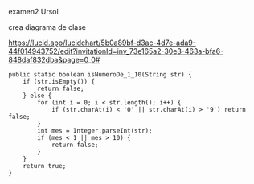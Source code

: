 examen2 Ursol

crea diagrama de clase

https://lucid.app/lucidchart/5b0a89bf-d3ac-4d7e-ada9-44f014943752/edit?invitationId=inv_73e165a2-30e3-463a-bfa6-848daf832dba&page=0_0#


    public static boolean isNumeroDe_1_10(String str) {
        if (str.isEmpty()) {
            return false;
        } else {
            for (int i = 0; i < str.length(); i++) {
                if (str.charAt(i) < '0' || str.charAt(i) > '9') return false;
            }
            int mes = Integer.parseInt(str);
            if (mes < 1 || mes > 10) {
                return false;
            }
        }
        return true;
    }
